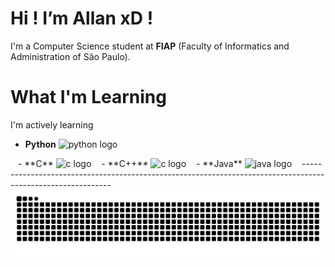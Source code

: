    # **Hi ! I’m Allan xD !**
  I'm a Computer Science student at **FIAP** (Faculty of Informatics and Administration of São Paulo).

   # What I'm Learning
  I'm actively learning 
  - **Python** <img src="https://cdn.jsdelivr.net/gh/devicons/devicon/icons/python/python-original.svg" height="40" alt="python logo"  />
  <img width="8" />
  - **C** <img src="https://cdn.jsdelivr.net/gh/devicons/devicon/icons/c/c-original.svg" height="40" alt="c logo" />
  <img width="8"/>
  - **C++**  <img src="https://cdn.jsdelivr.net/gh/devicons/devicon/icons/c/c-original.svg" height="40" alt="c logo"  />
  <img width="8" />
  - **Java** <img src="https://cdn.jsdelivr.net/gh/devicons/devicon/icons/java/java-original.svg" height="40" alt="java logo"  />
  <img width="8" />
------------------------------------------------------------------------------------------------------------
<img src="https://raw.githubusercontent.com/lanc07/lanc07/output/snake.svg" alt="Snake animation" />

###
